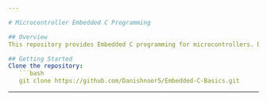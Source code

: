 ```yaml
---

# Microcontroller Embedded C Programming

## Overview
This repository provides Embedded C programming for microcontrollers. Discussing real-world examples like controlling LEDs, reading sensors, and using timers.

## Getting Started
Clone the repository:
   ```bash
   git clone https://github.com/Danishnoor5/Embedded-C-Basics.git
   ```
---
```

